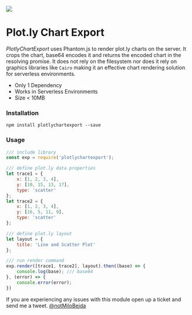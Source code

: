 ![](https://www.mbejda.com/content/images/2017/12/Copy-of-oh-javascript--4-.png)
# Plot.ly Chart Export
*PlotlyChartExport* uses Phantom.js to render plot.ly charts on the server. It crops the chart, base64 encodes it and returns the encoded chart in the resolving promise.
It does not rely on the filesystem nor does it rely on graphics libraries like `Cairo` making it an effective chart rendering solution for serverless environments.



- Only 1 Dependency
- Works in Serverless Environments
- Size < 10MB


### Installation
```
npm install plotlychartexport --save
```

### Usage
```javascript
/// include library
const exp = require('plotlychartexport');

/// define plot.ly data properties
let trace1 = {
    x: [1, 2, 3, 4],
    y: [10, 15, 13, 17],
    type: 'scatter'
};
let trace2 = {
    x: [1, 2, 3, 4],
    y: [16, 5, 11, 9],
    type: 'scatter'
};

/// define plot.ly layout
let layout = {
    title: 'Line and Scatter Plot'
};

/// run render command
exp.render([trace1, trace2], layout).then((base) => {
    console.log(base); /// base64
}, (error) => {
    console.error(error);
})

```

If you are experiencing any issues with this module open up a ticket and send me a tweet.
[@notMiloBejda](https://twitter.com/notMiloBejda)